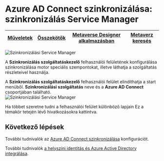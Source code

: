 <properties
    pageTitle="Azure AD Connect szinkronizálása: szinkronizálás szolgáltatáskezelő felhasználói felület |} Microsoft Azure"
    description="Az Azure AD Connect szinkronizálási szolgáltatáskezelő megértése"
    services="active-directory"
    documentationCenter=""
    authors="andkjell"
    manager="femila"
    editor=""/>

<tags
    ms.service="active-directory"
    ms.workload="identity"
    ms.tgt_pltfrm="na"
    ms.devlang="na"
    ms.topic="article"
    ms.date="09/07/2016"
    ms.author="billmath"/>


# <a name="azure-ad-connect-sync-synchronization-service-manager"></a>Azure AD Connect szinkronizálása: szinkronizálás Service Manager

[Műveletek](active-directory-aadconnectsync-service-manager-ui-operations.md) | [Összekötők](active-directory-aadconnectsync-service-manager-ui-connectors.md) | [Metaverse Designer alkalmazásban](active-directory-aadconnectsync-service-manager-ui-mvdesigner.md) | [Metaverz keresés](active-directory-aadconnectsync-service-manager-ui-mvsearch.md)
--- | --- | --- | ---

![Szinkronizálási Service Manager](./media/active-directory-aadconnectsync-service-manager-ui/ssmui.png)

A **Szinkronizálás szolgáltatáskezelő** felhasználói felületének konfigurálása szinkronizálása motor speciális szempontokat, illetve láthatja a szolgáltatás részleteivel használja.

A **Szinkronizálás szolgáltatáskezelő** felhasználói felület elindíthatja a start menüből. **Szinkronizálási szolgáltatás** neve és a **Azure AD Connect** csoportjában található.  
![Szinkronizálási Service Manager](./media/active-directory-aadconnectsync-service-manager-ui/startmenu.png)

Ha többet szeretne tudni a felhasználói felület különböző lapjain Ez a témakör tetején lévő hivatkozásokra kattintva.

## <a name="next-steps"></a>Következő lépések
További tudnivalók az [Azure AD Connect szinkronizálása](active-directory-aadconnectsync-whatis.md) konfigurációt.

További tudnivalók [a helyszíni identitás és Azure Active Directory integrálása](active-directory-aadconnect.md).
